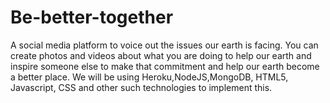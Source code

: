 # Be-better-together
A social media platform to voice out the issues our earth is facing. You can create photos and videos about what you are doing to help our earth and inspire someone else to make that commitment and help our earth become a better place.
We will be using Heroku,NodeJS,MongoDB, HTML5, Javascript, CSS and other such technologies to implement this.
